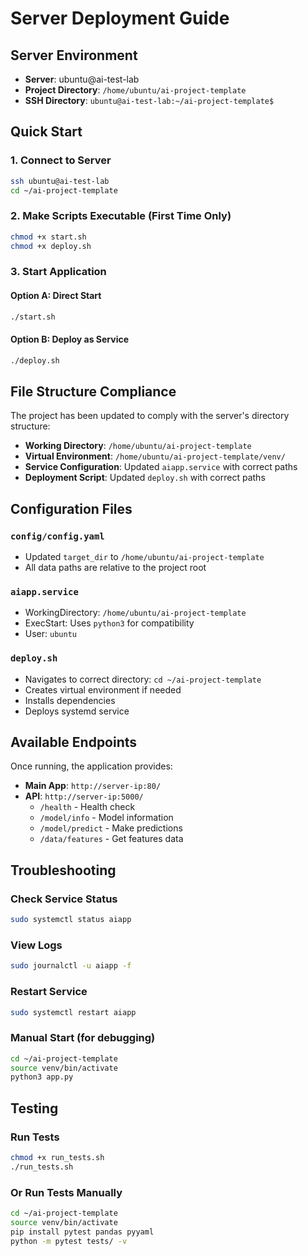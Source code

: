 # Server Deployment Guide

## Server Environment
- **Server**: ubuntu@ai-test-lab
- **Project Directory**: `/home/ubuntu/ai-project-template`
- **SSH Directory**: `ubuntu@ai-test-lab:~/ai-project-template$`

## Quick Start

### 1. Connect to Server
```bash
ssh ubuntu@ai-test-lab
cd ~/ai-project-template
```

### 2. Make Scripts Executable (First Time Only)
```bash
chmod +x start.sh
chmod +x deploy.sh
```

### 3. Start Application

#### Option A: Direct Start
```bash
./start.sh
```

#### Option B: Deploy as Service
```bash
./deploy.sh
```

## File Structure Compliance

The project has been updated to comply with the server's directory structure:

- **Working Directory**: `/home/ubuntu/ai-project-template`
- **Virtual Environment**: `/home/ubuntu/ai-project-template/venv/`
- **Service Configuration**: Updated `aiapp.service` with correct paths
- **Deployment Script**: Updated `deploy.sh` with correct paths

## Configuration Files

### `config/config.yaml`
- Updated `target_dir` to `/home/ubuntu/ai-project-template`
- All data paths are relative to the project root

### `aiapp.service`
- WorkingDirectory: `/home/ubuntu/ai-project-template`
- ExecStart: Uses `python3` for compatibility
- User: `ubuntu`

### `deploy.sh`
- Navigates to correct directory: `cd ~/ai-project-template`
- Creates virtual environment if needed
- Installs dependencies
- Deploys systemd service

## Available Endpoints

Once running, the application provides:

- **Main App**: `http://server-ip:80/`
- **API**: `http://server-ip:5000/`
  - `/health` - Health check
  - `/model/info` - Model information
  - `/model/predict` - Make predictions
  - `/data/features` - Get features data

## Troubleshooting

### Check Service Status
```bash
sudo systemctl status aiapp
```

### View Logs
```bash
sudo journalctl -u aiapp -f
```

### Restart Service
```bash
sudo systemctl restart aiapp
```

### Manual Start (for debugging)
```bash
cd ~/ai-project-template
source venv/bin/activate
python3 app.py
```

## Testing

### Run Tests
```bash
chmod +x run_tests.sh
./run_tests.sh
```

### Or Run Tests Manually
```bash
cd ~/ai-project-template
source venv/bin/activate
pip install pytest pandas pyyaml
python -m pytest tests/ -v
``` 